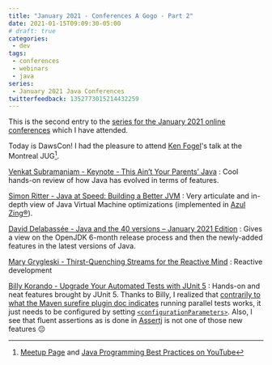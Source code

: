 ```yaml
---
title: "January 2021 - Conferences A Gogo - Part 2"
date: 2021-01-15T09:09:30-05:00
# draft: true
categories:
 - dev
tags:
 - conferences
 - webinars
 - java
series:
 - January 2021 Java Conferences
twitterfeedback: 1352773015214432259
---
```


This is the second entry to the [series for the January 2021 online conferences](/posts/202101-confs-a-gogo-part1/) which I have attended. 

Today is DawsCon! I had the pleasure to attend [Ken Fogel](https://twitter.com/omniprof)'s talk at the Montreal JUG[^1].

[Venkat Subramaniam - Keynote - This Ain’t Your Parents’ Java](https://youtu.be/tgLNh6_vNFk)
: Cool hands-on review of how Java has evolved in terms of features.

[Simon Ritter - Java at Speed: Building a Better JVM](https://youtu.be/nA8yxwzzhgM)
: Very articulate and in-depth view of Java Virtual Machine optimizations (implemented in [Azul Zing®](https://www.azul.com/resources-hub/data-sheets/zing-data-sheet-8-19v1)).

[David Delabassée - Java and the 40 versions – January 2021 Edition](https://youtu.be/RbxkeTn7aUI)
: Gives a view on the OpenJDK 6-month release process and then the newly-added features in the latest versions of Java.

[Mary Grygleski - Thirst-Quenching Streams for the Reactive Mind](https://youtu.be/JeDgzD5DVU8)
: Reactive development

[Billy Korando - Upgrade Your Automated Tests with JUnit 5](https://youtu.be/VNEWnLveBoo)
: Hands-on and neat features brought by JUnit 5. Thanks to Billy, I realized that [contrarily to what the Maven surefire plugin doc indicates](http://maven.apache.org/surefire/maven-surefire-plugin/examples/junit-platform.html#Running_Tests_in_Parallel) running parallel tests works, it just needs to be configured by setting [`<configurationParameters>`](https://maven.apache.org/surefire/maven-surefire-plugin/examples/junit-platform.html#Configuration_Parameters). Also, I see that fluent assertions as is done in [Assertj](https://assertj.github.io/doc/) is not one of those new features :pensive:

[^1]: [Meetup Page](https://www.montreal-jug.org/meetup/java-programming-best-practices/) and [Java Programming Best Practices on YouTube](https://youtu.be/Jgr8lFU3gMA)